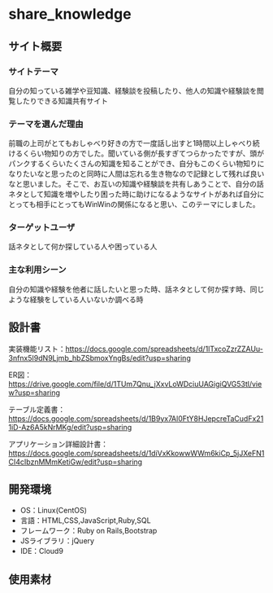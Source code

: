 # share_knowledge

## サイト概要
### サイトテーマ
自分の知っている雑学や豆知識、経験談を投稿したり、他人の知識や経験談を閲覧したりできる知識共有サイト

### テーマを選んだ理由
前職の上司がとてもおしゃべり好きの方で一度話し出すと1時間以上しゃべり続けるくらい物知りの方でした。聞いている側が長すぎてつらかったですが、頭がパンクするくらいたくさんの知識を知ることができ、自分もこのくらい物知りになりたいなと思ったのと同時に人間は忘れる生き物なので記録として残れば良いなと思いました。そこで、お互いの知識や経験談を共有しあうことで、自分の話ネタとして知識を増やしたり困った時に助けになるようなサイトがあれば自分にとっても相手にとってもWinWinの関係になると思い、このテーマにしました。

### ターゲットユーザ
話ネタとして何か探している人や困っている人

### 主な利用シーン
自分の知識や経験を他者に話したいと思った時、話ネタとして何か探す時、同じような経験をしている人いないか調べる時

## 設計書
実装機能リスト：https://docs.google.com/spreadsheets/d/1lTxcoZzrZZAUu-3nfnx5I9dN9Ljmb_hbZSbmoxYngBs/edit?usp=sharing

ER図：https://drive.google.com/file/d/1TUm7Qnu_jXxvLoWDciuUAGigiQVG53tl/view?usp=sharing

テーブル定義書：https://docs.google.com/spreadsheets/d/1B9yx7Al0FtY8HJepcreTaCudFx211iD-Az6A5kNrMKg/edit?usp=sharing

アプリケーション詳細設計書：https://docs.google.com/spreadsheets/d/1diVxKkowwWWm6kiCp_5jJXeFN1CI4cIbznMMmKetiGw/edit?usp=sharing


## 開発環境
- OS：Linux(CentOS)
- 言語：HTML,CSS,JavaScript,Ruby,SQL
- フレームワーク：Ruby on Rails,Bootstrap
- JSライブラリ：jQuery
- IDE：Cloud9

## 使用素材

